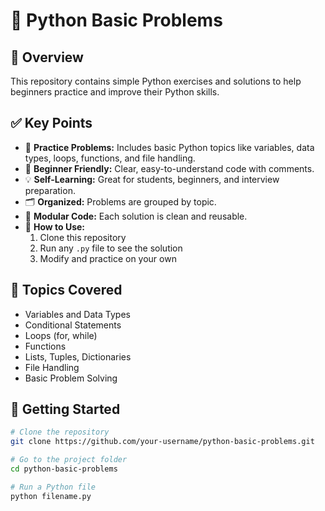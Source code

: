 # 📌 Python Basic Problems   

## 📖 Overview
This repository contains simple Python exercises and solutions to help beginners practice and improve their Python skills.   
    
## ✅ Key Points
- 📂 **Practice Problems:** Includes basic Python topics like variables, data types, loops, functions, and file handling.  
- 🐍 **Beginner Friendly:** Clear, easy-to-understand code with comments. 
- 💡 **Self-Learning:** Great for students, beginners, and interview preparation. 
- 🗂️ **Organized:** Problems are grouped by topic.   
- 🧩 **Modular Code:** Each solution is clean and reusable. 
- 📝 **How to Use:** 
  1. Clone this repository  
  2. Run any `.py` file to see the solution  
  3. Modify and practice on your own

## 📎 Topics Covered
- Variables and Data Types
- Conditional Statements
- Loops (for, while)
- Functions
- Lists, Tuples, Dictionaries
- File Handling
- Basic Problem Solving

## 🚀 Getting Started

```bash
# Clone the repository
git clone https://github.com/your-username/python-basic-problems.git   

# Go to the project folder
cd python-basic-problems

# Run a Python file
python filename.py
